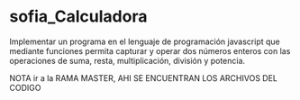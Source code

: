 # sofia_Calculadora
Implementar un programa en el lenguaje de programación javascript que mediante funciones permita capturar y operar dos números enteros con las operaciones de suma, resta, multiplicación, división y potencia.

NOTA
ir a la RAMA MASTER, AHI SE ENCUENTRAN LOS ARCHIVOS DEL CODIGO 
